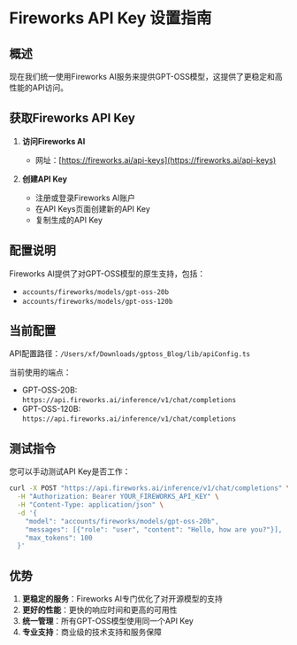# Fireworks API Key 设置指南

## 概述

现在我们统一使用Fireworks AI服务来提供GPT-OSS模型，这提供了更稳定和高性能的API访问。

## 获取Fireworks API Key

1. **访问Fireworks AI**
   - 网址：[https://fireworks.ai/api-keys](https://fireworks.ai/api-keys)

2. **创建API Key**
   - 注册或登录Fireworks AI账户
   - 在API Keys页面创建新的API Key
   - 复制生成的API Key

## 配置说明

Fireworks AI提供了对GPT-OSS模型的原生支持，包括：
- `accounts/fireworks/models/gpt-oss-20b`
- `accounts/fireworks/models/gpt-oss-120b`

## 当前配置

API配置路径：`/Users/xf/Downloads/gptoss_Blog/lib/apiConfig.ts`

当前使用的端点：
- GPT-OSS-20B: `https://api.fireworks.ai/inference/v1/chat/completions`
- GPT-OSS-120B: `https://api.fireworks.ai/inference/v1/chat/completions`

## 测试指令

您可以手动测试API Key是否工作：

```bash
curl -X POST "https://api.fireworks.ai/inference/v1/chat/completions" \
  -H "Authorization: Bearer YOUR_FIREWORKS_API_KEY" \
  -H "Content-Type: application/json" \
  -d '{
    "model": "accounts/fireworks/models/gpt-oss-20b",
    "messages": [{"role": "user", "content": "Hello, how are you?"}],
    "max_tokens": 100
  }'
```

## 优势

1. **更稳定的服务**：Fireworks AI专门优化了对开源模型的支持
2. **更好的性能**：更快的响应时间和更高的可用性
3. **统一管理**：所有GPT-OSS模型使用同一个API Key
4. **专业支持**：商业级的技术支持和服务保障
